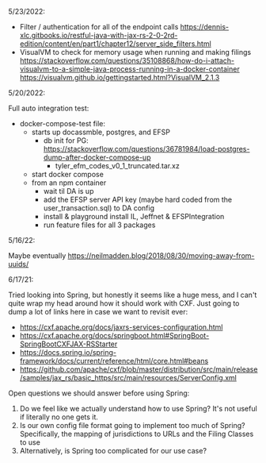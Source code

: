 
5/23/2022:

* Filter / authentication for all of the endpoint calls
  https://dennis-xlc.gitbooks.io/restful-java-with-jax-rs-2-0-2rd-edition/content/en/part1/chapter12/server_side_filters.html
* VisualVM to check for memory usage when running and making filings
  https://stackoverflow.com/questions/35108868/how-do-i-attach-visualvm-to-a-simple-java-process-running-in-a-docker-container
  https://visualvm.github.io/gettingstarted.html?VisualVM_2.1.3
  

5/20/2022:

Full auto integration test:

* docker-compose-test file:
  * starts up docassmble, postgres, and EFSP
    * db init for PG: https://stackoverflow.com/questions/36781984/load-postgres-dump-after-docker-compose-up
      * tyler_efm_codes_v0_1_truncated.tar.xz
  * start docker compose
  * from an npm container
    * wait til DA is up
    * add the EFSP server API key (maybe hard coded from the user_transaction.sql) to DA config
    * install & playground install IL, Jeffnet & EFSPIntegration
    * run feature files for all 3 packages

5/16/22:

Maybe eventually https://neilmadden.blog/2018/08/30/moving-away-from-uuids/


6/17/21:

Tried looking into Spring, but honestly it seems like a huge mess, and I can't quite wrap my head around how it
should work with CXF. Just going to dump a lot of links here in case we want to revisit ever:
* https://cxf.apache.org/docs/jaxrs-services-configuration.html
* https://cxf.apache.org/docs/springboot.html#SpringBoot-SpringBootCXFJAX-RSStarter
* https://docs.spring.io/spring-framework/docs/current/reference/html/core.html#beans
* https://github.com/apache/cxf/blob/master/distribution/src/main/release/samples/jax_rs/basic_https/src/main/resources/ServerConfig.xml

Open questions we should answer before using Spring:
1. Do we feel like we actually understand how to use Spring? It's not useful if literally no one gets it.
2. Is our own config file format going to implement too much of Spring? Specifically, the mapping of
   jurisdictions to URLs and the Filing Classes to use
3. Alternatively, is Spring too complicated for our use case?
